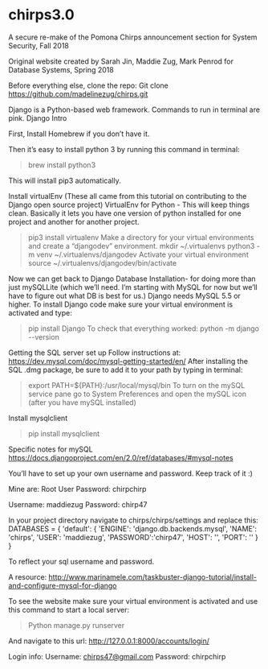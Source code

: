 # chirps3.0
A secure re-make of the Pomona Chirps announcement section for System Security, Fall 2018

Original website created by Sarah Jin, Maddie Zug, Mark Penrod for Database Systems, Spring 2018

Before everything else, clone the repo:
Git clone https://github.com/madelinezug/chirps.git

Django is a Python-based web framework. Commands to run in terminal are pink. Django Intro

First, Install Homebrew if you don’t have it.

Then it’s easy to install python 3 by running this command in terminal:
> brew install python3

This will install pip3 automatically.

Install virtualEnv 
(These all came from this tutorial on contributing to the Django open source project)
VirtualEnv for Python - This will keep things clean. Basically it lets you have one version of python installed for one project and another for another project.
> pip3 install virtualenv
Make a directory for your virtual environments and create a “djangodev” environment.
> mkdir ~/.virtualenvs
> python3 -m venv ~/.virtualenvs/djangodev
Activate your virtual environment
> source ~/.virtualenvs/djangodev/bin/activate

Now we can get back to Django Database Installation- for doing more than just mySQLLite (which we’ll need. I’m starting with MySQL for now but we’ll have to figure out what DB is best for us.) Django needs MySQL 5.5 or higher. 
To install Django code make sure your virtual environment is activated and type:
> pip install Django
To check that everything worked:
> python -m django --version


Getting the SQL server set up
Follow instructions at: https://dev.mysql.com/doc/mysql-getting-started/en/
After installing the SQL .dmg package, be sure to add it to your path by typing in terminal:
> export PATH=${PATH}:/usr/local/mysql/bin
To turn on the mySQL service pane go to System Preferences and open the mySQL icon (after you have mySQL installed)

Install mysqlclient
> pip install mysqlclient


Specific notes for mySQL
https://docs.djangoproject.com/en/2.0/ref/databases/#mysql-notes

You’ll have to set up your own username and password. Keep track of it :) 

Mine are:
Root User
Password: chirpchirp

Username: maddiezug
Password: chirp47

In your project directory navigate to chirps/chirps/settings and replace this:
DATABASES = {
    'default': {
        'ENGINE': 'django.db.backends.mysql',
        'NAME': 'chirps',
        'USER': 'maddiezug',
        'PASSWORD':'chirp47',
        'HOST': '',
        'PORT': ''
    }
}

To reflect your sql username and password.

A resource:
http://www.marinamele.com/taskbuster-django-tutorial/install-and-configure-mysql-for-django


To see the website make sure your virtual environment is activated and use this command to start a local server:
> Python manage.py runserver

And navigate to this url: http://127.0.0.1:8000/accounts/login/

Login info:
Username: chirps47@gmail.com
Password: chirpchirp

